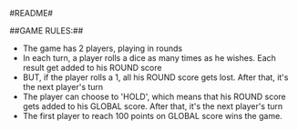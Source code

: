  #README#

##GAME RULES:##

- The game has 2 players, playing in rounds
- In each turn, a player rolls a dice as many times as he wishes. Each result get added to his ROUND score
- BUT, if the player rolls a 1, all his ROUND score gets lost. After that, it's the next player's turn
- The player can choose to 'HOLD', which means that his ROUND score gets added to his GLOBAL score. After that, it's the next player's turn
- The first player to reach 100 points on GLOBAL score wins the game.
